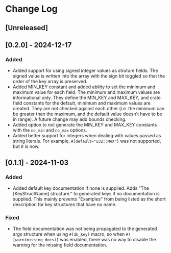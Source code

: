 # Change Log

## [Unreleased]

## [0.2.0] - 2024-12-17

### Added

- Added support for using signed integer values as struture fields. The signed
    value is written into the array with the sign bit toggled so that the order
    of the key array is preserved.
- Added MIN_KEY constant and added ability to set the minimum and maximum value
    for each field. The minimum and maximum values are informational only. They
    define the MIN_KEY and MAX_KEY, and crate field constants for the default,
    minimum and maximum values are created. They are not checked against each
    other (i.e. the minimum can be greater than the maximum, and the default
    value doesn't have to be in range). A future change may add bounds
    checking.
- Added option to not generate the MIN_KEY and MAX_KEY constants with the
    `no_min` and `no_max` options.
- Added better support for integers when dealing with values passed as string
    literals. For example, `#[default="u32::MAX"]` was not supported, but it is
    now.

## [0.1.1] - 2024-11-03

### Added

- Added default key documentation if none is supplied. Adds "The
    [KeyStructName] structure." to generated keys if no documentation is
    supplied. This mainly prevents "Examples" from being listed as the short
    description for key structures that have no name.

### Fixed

- The field documentation was not being propagated to the generated args
    structure when using `#[db_key]` macro, so when `#![warn(missing_docs)]`
    was enabled, there was no way to disable the warning for the missing field
    documentation.
